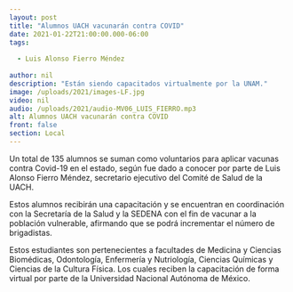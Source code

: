 ```yaml
---
layout: post
title: "Alumnos UACH vacunarán contra COVID"
date: 2021-01-22T21:00:00.000-06:00
tags:
  
  - Luis Alonso Fierro Méndez
  
author: nil
description: "Están siendo capacitados virtualmente por la UNAM."
image: /uploads/2021/images-LF.jpg
video: nil
audio: /uploads/2021/audio-MV06_LUIS_FIERRO.mp3
alt: Alumnos UACH vacunarán contra COVID
front: false
section: Local
---
```


Un total de 135 alumnos se suman como voluntarios para aplicar vacunas contra Covid-19 en el estado, según fue dado a conocer por parte de Luis Alonso Fierro Méndez, secretario ejecutivo del Comité de Salud de la UACH.

Estos alumnos recibirán una capacitación y se encuentran en coordinación con la Secretaría de la Salud y la SEDENA con el fin de vacunar a la población vulnerable, afirmando que se podrá incrementar el número de brigadistas.

Estos estudiantes son pertenecientes a facultades de Medicina y Ciencias Biomédicas, Odontología, Enfermería y Nutriología, Ciencias Químicas y Ciencias de la Cultura Física. Los cuales reciben la capacitación de forma virtual por parte de la Universidad Nacional Autónoma de México.